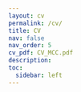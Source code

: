 ```yaml
---
layout: cv
permalink: /cv/
title: CV
nav: false
nav_order: 5
cv_pdf: CV_MCC.pdf
description: 
toc:
  sidebar: left
---
```

